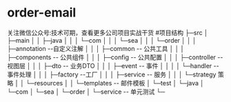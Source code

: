 # order-email
关注微信公众号:技术可期，查看更多公司项目实战干货
#项目结构
├─src
│  ├─main
│  │  ├─java
│  │  │  └─com
│  │  │      └─sea
│  │  │          └─order
│  │  │              ├─annotation    --自定义注解
│  │  │              ├─common        -- 公共工具
│  │  │              ├─components    -- 公共组件
│  │  │              ├─config        -- 公共配置
│  │  │              ├─controller    -- 视图层
│  │  │              ├─dto           -- 业务DTO
│  │  │              ├─event         -- 事件
│  │  │              │  └─handler   -- 事件处理
│  │  │              ├─factory       --工厂
│  │  │              ├─service       -- 服务
│  │  │              └─strategy      策略
│  │  └─resources
│  │      └─templates                -- 邮件模板
│  └─test
│      └─java
│          └─com
│              └─sea
│                  └─order
│                      └─service      -- 单元测试
└─



